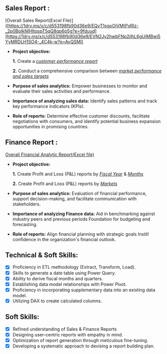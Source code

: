 ## Sales Report :
[Overall Sales Report(Excel File)]([https://1drv.ms/x/c/d553198fb90d36e9/EQvT1sgoOjVMtPxRIz-_2p0BpIkNlHItqspT5qQ8qp6p5g?e=9fduud](https://1drv.ms/x/c/d553198fb90d36e9/EVN2Jy2hwbFNp2jlhL6gUiMBwi5YyMRDLH1SO4-_4C4k-w?e=AvQSMI)


- **Project objective:** 

    **1.** Create a _[customer performance report](https://github.com/pushpendrakushwah729/Excel-Sales-Analytics/blob/main/Customer%20Performance%20Report.pdf)_ 

    **2.** Conduct a comprehensive comparison between _[market performance and sales targets](https://github.com/pushpendrakushwah729/Excel-Sales-Analytics/blob/main/Market%20Performance%20VS%20%20Salse%20Target.pdf)_

- **Purpose of sales analytics:** Empower businesses to monitor and evaluate their sales activities and performance.

- **Importance of analyzing sales data:** Identify sales patterns and track key performance indicators (KPIs).

- **Role of reports:** Determine effective customer discounts, facilitate negotiations with consumers, and identify potential business expansion opportunities in promising countries.


## Finance Report :
[Overall Financial Analytic Report(Excel file)](https://1drv.ms/x/c/d553198fb90d36e9/EQvT1sgoOjVMtPxRIz-_2p0BpIkNlHItqspT5qQ8qp6p5g?e=9fduud)


- **Project objective:** 

    **1.** Create Profit and Loss (P&L) reports by _[Fiscal Year](https://github.com/pushpendrakushwah729/Excel-Sales-Analytics/blob/main/P%20%26%20L%20Statement%20By%20fiscal%20Year.pdf)_ & _[Months](https://github.com/pushpendrakushwah729/Excel-Sales-Analytics/blob/main/P%20%26%20L%20Statement%20By%20fiscal%20Month.pdf)_ 

   **2.** Create Profit and Loss (P&L) reports by _[Markets](https://github.com/pushpendrakushwah729/Excel-Sales-Analytics/blob/main/P%20%26%20L%20Statement%20By%20fiscal%20Year.pdf)_

- **Purpose of sales analytics:** Evaluation of financial performance, support decision-making, and facilitate communication with stakeholders.

- **Importance of analyzing Finance data:** Aid in benchmarking against industry peers and previous periods Foundation for budgeting and forecasting.

- **Role of reports:** Align financial planning with strategic goals Instill confidence in the organization's financial outlook.


## Technical & Soft Skills:
- [x]	Proficiency in ETL methodology (Extract, Transform, Load).
- [x]	Skills to generate a date table using Power Query.
- [x]	Ability to derive fiscal months and quarters.
- [x]	Establishing data model relationships with Power Pivot.
- [x]	Proficiency in incorporating supplementary data into an existing data model.
- [x]	Utilizing DAX to create calculated columns.

## Soft Skills:
- [x]	Refined understanding of Sales & Finance Reports
- [x]	Designing user-centric reports with empathy in mind.
- [x]	Optimization of report generation through meticulous fine-tuning.
- [x]	Developing a systematic approach to devising a report building plan.
